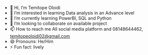 - 👋 Hi, I’m Temitope Oloidi
- 👀 I’m interested in learning Data analysis in an Advance level
- 🌱 I’m currently learning PowerBI, SQL and Python
- 💞️ I’m looking to collaborate on available project
- 📫 How to reach me All social media platform and 08148644462, temitopeoloidi02@gmail.com
- 😄 Pronouns:  He/Him
- ⚡ Fun fact: lively

<!---
Temitopeoo2/Temitopeoo2 is a ✨ special ✨ repository because its `README.md` (this file) appears on your GitHub profile.
You can click the Preview link to take a look at your changes.
--->
